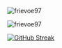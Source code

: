 <div align="left">
  <p>
    <img src="https://github-readme-stats.vercel.app/api/top-langs?username=frievoe97&show_icons=true&locale=en&layout=compact" alt="frievoe97" />
  </p>
  <p>
    <img src="https://github-readme-stats.vercel.app/api?username=frievoe97&show_icons=true&locale=en" alt="frievoe97" /> 
  </p>
  <a href="https://git.io/streak-stats"><img src="https://streak-stats.demolab.com?user=frievoe97" alt="GitHub Streak" /></a>
</div>
